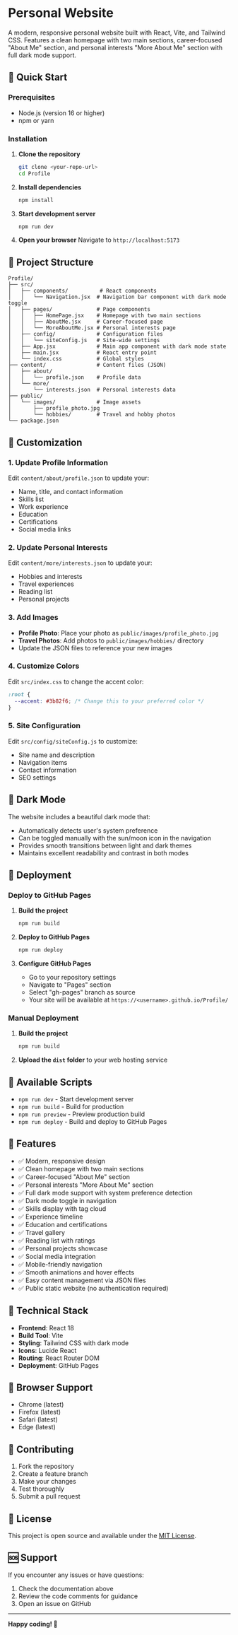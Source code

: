 # Personal Website

A modern, responsive personal website built with React, Vite, and Tailwind CSS. Features a clean homepage with two main sections, career-focused "About Me" section, and personal interests "More About Me" section with full dark mode support.

## 🚀 Quick Start

### Prerequisites
- Node.js (version 16 or higher)
- npm or yarn

### Installation

1. **Clone the repository**
   ```bash
   git clone <your-repo-url>
   cd Profile
   ```

2. **Install dependencies**
   ```bash
   npm install
   ```

3. **Start development server**
   ```bash
   npm run dev
   ```

4. **Open your browser**
   Navigate to `http://localhost:5173`

## 📁 Project Structure

```
Profile/
├── src/
│   ├── components/          # React components
│   │   └── Navigation.jsx  # Navigation bar component with dark mode toggle
│   ├── pages/              # Page components
│   │   ├── HomePage.jsx    # Homepage with two main sections
│   │   ├── AboutMe.jsx     # Career-focused page
│   │   └── MoreAboutMe.jsx # Personal interests page
│   ├── config/             # Configuration files
│   │   └── siteConfig.js   # Site-wide settings
│   ├── App.jsx             # Main app component with dark mode state
│   ├── main.jsx            # React entry point
│   └── index.css           # Global styles
├── content/                # Content files (JSON)
│   ├── about/
│   │   └── profile.json    # Profile data
│   └── more/
│       └── interests.json  # Personal interests data
├── public/
│   └── images/             # Image assets
│       ├── profile_photo.jpg
│       └── hobbies/        # Travel and hobby photos
└── package.json
```

## 🎨 Customization

### 1. Update Profile Information
Edit `content/about/profile.json` to update your:
- Name, title, and contact information
- Skills list
- Work experience
- Education
- Certifications
- Social media links

### 2. Update Personal Interests
Edit `content/more/interests.json` to update your:
- Hobbies and interests
- Travel experiences
- Reading list
- Personal projects

### 3. Add Images
- **Profile Photo**: Place your photo as `public/images/profile_photo.jpg`
- **Travel Photos**: Add photos to `public/images/hobbies/` directory
- Update the JSON files to reference your new images

### 4. Customize Colors
Edit `src/index.css` to change the accent color:
```css
:root {
  --accent: #3b82f6; /* Change this to your preferred color */
}
```

### 5. Site Configuration
Edit `src/config/siteConfig.js` to customize:
- Site name and description
- Navigation items
- Contact information
- SEO settings

## 🌙 Dark Mode

The website includes a beautiful dark mode that:
- Automatically detects user's system preference
- Can be toggled manually with the sun/moon icon in the navigation
- Provides smooth transitions between light and dark themes
- Maintains excellent readability and contrast in both modes

## 🚀 Deployment

### Deploy to GitHub Pages

1. **Build the project**
   ```bash
   npm run build
   ```

2. **Deploy to GitHub Pages**
   ```bash
   npm run deploy
   ```

3. **Configure GitHub Pages**
   - Go to your repository settings
   - Navigate to "Pages" section
   - Select "gh-pages" branch as source
   - Your site will be available at `https://<username>.github.io/Profile/`

### Manual Deployment

1. **Build the project**
   ```bash
   npm run build
   ```

2. **Upload the `dist` folder** to your web hosting service

## 📝 Available Scripts

- `npm run dev` - Start development server
- `npm run build` - Build for production
- `npm run preview` - Preview production build
- `npm run deploy` - Build and deploy to GitHub Pages

## 🎯 Features

- ✅ Modern, responsive design
- ✅ Clean homepage with two main sections
- ✅ Career-focused "About Me" section
- ✅ Personal interests "More About Me" section
- ✅ Full dark mode support with system preference detection
- ✅ Dark mode toggle in navigation
- ✅ Skills display with tag cloud
- ✅ Experience timeline
- ✅ Education and certifications
- ✅ Travel gallery
- ✅ Reading list with ratings
- ✅ Personal projects showcase
- ✅ Social media integration
- ✅ Mobile-friendly navigation
- ✅ Smooth animations and hover effects
- ✅ Easy content management via JSON files
- ✅ Public static website (no authentication required)

## 🔧 Technical Stack

- **Frontend**: React 18
- **Build Tool**: Vite
- **Styling**: Tailwind CSS with dark mode
- **Icons**: Lucide React
- **Routing**: React Router DOM
- **Deployment**: GitHub Pages

## 📱 Browser Support

- Chrome (latest)
- Firefox (latest)
- Safari (latest)
- Edge (latest)

## 🤝 Contributing

1. Fork the repository
2. Create a feature branch
3. Make your changes
4. Test thoroughly
5. Submit a pull request

## 📄 License

This project is open source and available under the [MIT License](LICENSE).

## 🆘 Support

If you encounter any issues or have questions:
1. Check the documentation above
2. Review the code comments for guidance
3. Open an issue on GitHub

---

**Happy coding! 🎉**
